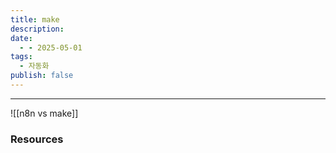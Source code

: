 ```yaml
---
title: make
description: 
date:
  - - 2025-05-01
tags:
  - 자동화
publish: false
---
```



---



![[n8n vs make]]
### Resources
